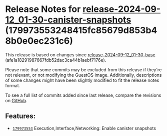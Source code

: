 Release Notes for [**release\-2024\-09\-12\_01\-30\-canister\-snapshots**](https://github.com/dfinity/ic/tree/release-2024-09-12_01-30-canister-snapshots) (179973553248415fc85679d853b48b0e0ec231c6\)
======================================================================================================================================================================================================

This release is based on changes since [release\-2024\-09\-12\_01\-30\-base](https://dashboard.internetcomputer.org/release/afe1a18291987667fdb52dac3ca44b1aebf7176e) (afe1a18291987667fdb52dac3ca44b1aebf7176e).

Please note that some commits may be excluded from this release if they're not relevant, or not modifying the GuestOS image. Additionally, descriptions of some changes might have been slightly modified to fit the release notes format.

To see a full list of commits added since last release, compare the revisions on [GitHub](https://github.com/dfinity/ic/compare/release-2024-09-12_01-30-base...release-2024-09-12_01-30-canister-snapshots).

Features:
---------

* [`179973553`](https://github.com/dfinity/ic/commit/179973553) Execution,Interface,Networking: Enable canister snapshots
